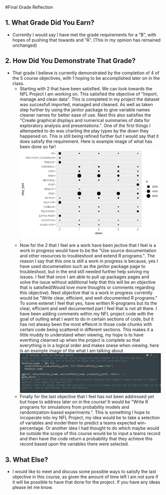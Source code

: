 #Final Grade Reflection
## 1. What Grade Did You Earn?
- Currently I would say I have met the grade requirements for a "B", with hopes of pushing that towards and "A". (This in my opinion has remained unchanged)
## 2. How Did You Demonstrate That Grade?
- That grade I believe is currently demonstrated by the completion of 4 of the 5 course objectives, with 1 hoping to be accomplished later on in the class.
  - Starting with 2 that have been satisfied. We can look towards the NFL Project I am working on. This satisfied the objective of "Import, manage and clean data". This is completed in my project the dataset was succesfull imported, managed and cleaned. As well as taken step further by using the janitor package to give variable names cleaner names for better ease of use. Next this also satisfies the "Create graphical displays and numerical summaries of data for exploratory analysis and presentations.". One of the first things I attempeted to do was charting the play types by the down they happened on. This is still being refined further but I would say that it does satisfy the requirement. Here is example image of what has been done so far! ![alt text](MidtermImage.png "Title").
  - Now for the 2 that I feel are a work have been jective that I feel is a work in progress would have to be the "Use source documentation and other resources to troubleshoot and extend R programs.". The reason I say that this one is still a work in progress is because, yes I have used documenation such as the janitor package page to troubleshoot, but in the end still needed further help solving my issues. I feel that once I am able to pull up packages pages and solve the issue without additional help that this will be an objective that is satisfied(Would love more thoughts or comments regarding this objective). Next objective that is a work in progress currently would be "Write clear, efficient, and well-documented R programs." To some extenet I feel that yes, have written R-programs but its the clear, efficient and well documented part I feel that is not all there. I have been adding comments within my NFL project code with the goal of outling what I want to do in certain sections of code, but it has not alwasy been the most effeicnt in those code chunks with certani code being scattered in different sections. This makes it a little muddy to understand when viewing, my hope is to have everthing clearned up when the project is complete so that everything is in a logical order and makes snese when viewing. here is an example image of the what I am talking about ![alt text](Chaos.png "title")
  - Finally for the last objective that I feel has not been addressed yet but hope to address later on in the course! It would be "Write R programs for simulations from probability models and randomization-based experiments.". This is something I hope to incoperate into my NFL Project, my idea would be to take a selection of variables and model them to predict a teams expected win-percentage. Or another idea I had thought to do which maybe would be outside the scope of this course would be to input a teams record and then have the code return a probability that they achieve this record based upon the variables there were selected.

## 3. What Else?
- I would like to meet and discuss some possible ways to satisfy the last objective in this course, as given the amount of time left I am not sure if it will be possible to have that done for the project. If you have any ideas please let me know.  
